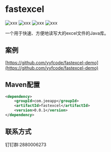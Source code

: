 # fastexcel

![xxx](https://img.shields.io/badge/version-1.0.0-green) ![xxx](https://img.shields.io/badge/jdk-1.8-green) ![xxx](https://img.shields.io/badge/poi-5.0.0-green) ![xxx](https://img.shields.io/badge/spring-5.3.23-green)

一个用于快速、方便地读写大的excel文件的Java库。

## 案例

[https://github.com/yyfcode/fastexcel-demo](https://github.com/yyfcode/fastexcel-demo) 

## Maven配置

```xml
<dependency>
    <groupId>com.jeeapp</groupId>
    <artifactId>fastexcel</artifactId>
    <version>0.0.1</version>
</dependency>
```

## 联系方式
钉钉群:2880006273
